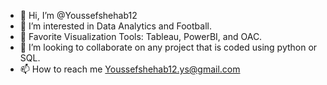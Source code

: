 - 👋 Hi, I’m @Youssefshehab12
- 👀 I’m interested in Data Analytics and Football.
- 🌱 Favorite Visualization Tools: Tableau, PowerBI, and OAC.
- 💞️ I’m looking to collaborate on any project that is coded using python or SQL.
- 📫 How to reach me Youssefshehab12.ys@gmail.com

<!---
Youssefshehab12/Youssefshehab12 is a ✨ special ✨ repository because its `README.md` (this file) appears on your GitHub profile.
You can click the Preview link to take a look at your changes.
--->
